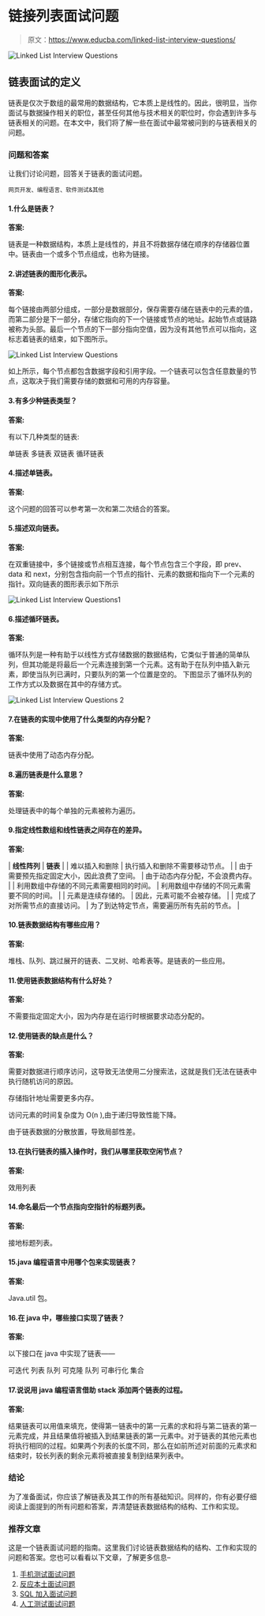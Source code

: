 # 链接列表面试问题

> 原文：<https://www.educba.com/linked-list-interview-questions/>

![Linked List Interview Questions](img/735de741b564e00233893ef327f25562.png)



## 链表面试的定义

链表是仅次于数组的最常用的数据结构，它本质上是线性的。因此，很明显，当你面试与数据操作相关的职位，甚至任何其他与技术相关的职位时，你会遇到许多与链表相关的问题。在本文中，我们将了解一些在面试中最常被问到的与链表相关的问题。

### 问题和答案

让我们讨论问题，回答关于链表的面试问题。

<small>网页开发、编程语言、软件测试&其他</small>

#### 1.什么是链表？

**答案:**

链表是一种数据结构，本质上是线性的，并且不将数据存储在顺序的存储器位置中。链表由一个或多个节点组成，也称为链接。

#### 2.讲述链表的图形化表示。

**答案:**

每个链接由两部分组成，一部分是数据部分，保存需要存储在链表中的元素的值，而第二部分是下一部分，存储它指向的下一个链接或节点的地址。起始节点或链路被称为头部。最后一个节点的下一部分指向空值，因为没有其他节点可以指向，这标志着链表的结束，如下图所示。

![Linked List Interview Questions](img/75a61e4385103f45d0797d9c7ba7a8de.png)



如上所示，每个节点都包含数据字段和引用字段。一个链表可以包含任意数量的节点，这取决于我们需要存储的数据和可用的内存容量。

#### 3.有多少种链表类型？

**答案:**

有以下几种类型的链表:

单链表
多链表
双链表
循环链表

#### 4.描述单链表。

**答案:**

这个问题的回答可以参考第一次和第二次结合的答案。

#### 5.描述双向链表。

**答案:**

在双重链接中，多个链接或节点相互连接，每个节点包含三个字段，即 prev、data 和 next，分别包含指向前一个节点的指针、元素的数据和指向下一个元素的指针。双向链表的图形表示如下所示

![Linked List Interview Questions1](img/d5452b4b7d2b67e8a2aa1153e56d8a30.png)



#### 6.描述循环链表。

**答案:**

循环队列是一种有助于以线性方式存储数据的数据结构，它类似于普通的简单队列，但其功能是将最后一个元素连接到第一个元素。这有助于在队列中插入新元素，即使当队列已满时，只要队列的第一个位置是空的。
下图显示了循环队列的工作方式以及数据在其中的存储方式。

![Linked List Interview Questions 2](img/58f0e0d07fd8cf25688dbbec176eb259.png)



#### 7.在链表的实现中使用了什么类型的内存分配？

**答案:**

链表中使用了动态内存分配。

#### 8.遍历链表是什么意思？

**答案:**

处理链表中的每个单独的元素被称为遍历。

#### 9.指定线性数组和线性链表之间存在的差异。

**答案:**

| **线性阵列** | **链表** |
| 难以插入和删除 | 执行插入和删除不需要移动节点。 |
| 由于需要预先指定固定大小，因此浪费了空间。 | 由于动态内存分配，不会浪费内存。 |
| 利用数组中存储的不同元素需要相同的时间。 | 利用数组中存储的不同元素需要不同的时间。 |
| 元素是连续存储的。 | 因此，元素可能不会被存储。 |
| 完成了对所需节点的直接访问。 | 为了到达特定节点，需要遍历所有先前的节点。 |

#### 10.链表数据结构有哪些应用？

**答案:**

堆栈、队列、跳过展开的链表、二叉树、哈希表等。是链表的一些应用。

#### 11.使用链表数据结构有什么好处？

**答案:**

不需要指定固定大小，因为内存是在运行时根据要求动态分配的。

#### 12.使用链表的缺点是什么？

**答案:**

需要对数据进行顺序访问，这导致无法使用二分搜索法，这就是我们无法在链表中执行随机访问的原因。

存储指针地址需要更多内存。

访问元素的时间复杂度为 O(n ),由于递归导致性能下降。

由于链表数据的分散放置，导致局部性差。

#### 13.在执行链表的插入操作时，我们从哪里获取空闲节点？

**答案:**

效用列表

#### 14.命名最后一个节点指向空指针的标题列表。

**答案:**

接地标题列表。

#### 15.java 编程语言中用哪个包来实现链表？

**答案:**

Java.util 包。

#### 16.在 java 中，哪些接口实现了链表？

**答案:**

以下接口在 java 中实现了链表——

可迭代
列表
队列
可克隆
队列
可串行化
集合

#### 17.说说用 java 编程语言借助 stack 添加两个链表的过程。

**答案:**

结果链表可以用值来填充，使得第一链表中的第一元素的求和将与第二链表的第一元素完成，并且结果值将被插入到结果链表的第一元素中。对于链表的其他元素也将执行相同的过程。如果两个列表的长度不同，那么在如前所述对前面的元素求和结束时，较长列表的剩余元素将被直接复制到结果列表中。

### 结论

为了准备面试，你应该了解链表及其工作的所有基础知识。同样的，你有必要仔细阅读上面提到的所有问题和答案，弄清楚链表数据结构的结构、工作和实现。

### 推荐文章

这是一个链表面试问题的指南。这里我们讨论链表数据结构的结构、工作和实现的问题和答案。您也可以看看以下文章，了解更多信息–

1.  [手机测试面试问题](https://www.educba.com/mobile-testing-interview-questions/)
2.  [反应本土面试问题](https://www.educba.com/react-native-interview-questions/)
3.  [SQL 加入面试问题](https://www.educba.com/sql-joins-interview-questions/)
4.  [人工测试面试问题](https://www.educba.com/manual-testing-interview-question/)





